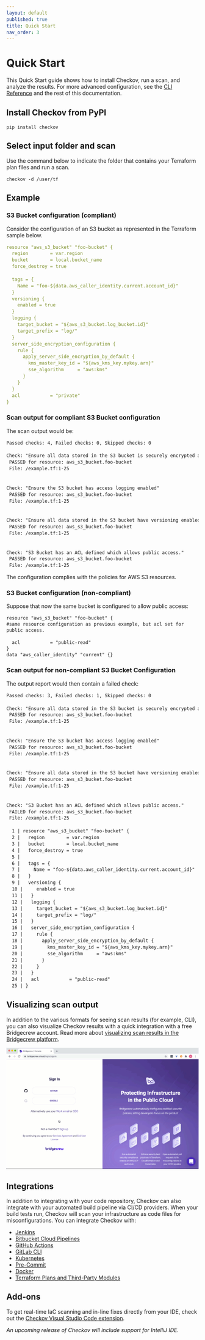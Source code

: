 ```yaml
---
layout: default
published: true
title: Quick Start
nav_order: 3
---
```


# Quick Start

This Quick Start guide shows how to install Checkov, run a scan, and analyze the results.
For more advanced configuration, see the [CLI Reference](https://www.checkov.io/2.Basics/CLI%20Command%20Reference.html) and the rest of this documentation.

## Install Checkov from PyPI

```text
pip install checkov
```

## Select input folder and scan

Use the command below to indicate the folder that contains your Terraform plan files and run a scan.

```text
checkov -d /user/tf
```

## Example

### S3 Bucket configuration (compliant)

Consider the configuration of an S3 bucket as represented in the Terraform sample below.

```yaml
resource "aws_s3_bucket" "foo-bucket" {
  region        = var.region
  bucket        = local.bucket_name
  force_destroy = true

  tags = {
    Name = "foo-${data.aws_caller_identity.current.account_id}"
  }
  versioning {
    enabled = true
  }
  logging {
    target_bucket = "${aws_s3_bucket.log_bucket.id}"
    target_prefix = "log/"
  }
  server_side_encryption_configuration {
    rule {
      apply_server_side_encryption_by_default {
        kms_master_key_id = "${aws_kms_key.mykey.arn}"
        sse_algorithm     = "aws:kms"
      }
    }
  }
  acl           = "private"
}
```

### Scan output for compliant S3 Bucket configuration

The scan output would be:

```xml
Passed checks: 4, Failed checks: 0, Skipped checks: 0

Check: "Ensure all data stored in the S3 bucket is securely encrypted at rest"
 PASSED for resource: aws_s3_bucket.foo-bucket
 File: /example.tf:1-25


Check: "Ensure the S3 bucket has access logging enabled"
 PASSED for resource: aws_s3_bucket.foo-bucket
 File: /example.tf:1-25


Check: "Ensure all data stored in the S3 bucket have versioning enabled"
 PASSED for resource: aws_s3_bucket.foo-bucket
 File: /example.tf:1-25


Check: "S3 Bucket has an ACL defined which allows public access."
 PASSED for resource: aws_s3_bucket.foo-bucket
 File: /example.tf:1-25
```

The configuration complies with the policies for AWS S3 resources.

### S3 Bucket configuration (non-compliant)

Suppose that now the same bucket is configured to allow public access:

```text
resource "aws_s3_bucket" "foo-bucket" {
#same resource configuration as previous example, but acl set for public access.
  
  acl           = "public-read"
}
data "aws_caller_identity" "current" {}
```

### Scan output for non-compliant S3 Bucket Configuration

The output report would then contain a failed check:

```xml
Passed checks: 3, Failed checks: 1, Skipped checks: 0

Check: "Ensure all data stored in the S3 bucket is securely encrypted at rest"
 PASSED for resource: aws_s3_bucket.foo-bucket
 File: /example.tf:1-25


Check: "Ensure the S3 bucket has access logging enabled"
 PASSED for resource: aws_s3_bucket.foo-bucket
 File: /example.tf:1-25


Check: "Ensure all data stored in the S3 bucket have versioning enabled"
 PASSED for resource: aws_s3_bucket.foo-bucket
 File: /example.tf:1-25


Check: "S3 Bucket has an ACL defined which allows public access."
 FAILED for resource: aws_s3_bucket.foo-bucket
 File: /example.tf:1-25

  1 | resource "aws_s3_bucket" "foo-bucket" {
  2 |   region        = var.region
  3 |   bucket        = local.bucket_name
  4 |   force_destroy = true
  5 |
  6 |   tags = {
  7 |     Name = "foo-${data.aws_caller_identity.current.account_id}"
  8 |   }
  9 |   versioning {
  10 |     enabled = true
  11 |   }
  12 |   logging {
  13 |     target_bucket = "${aws_s3_bucket.log_bucket.id}"
  14 |     target_prefix = "log/"
  15 |   }
  16 |   server_side_encryption_configuration {
  17 |     rule {
  18 |       apply_server_side_encryption_by_default {
  19 |         kms_master_key_id = "${aws_kms_key.mykey.arn}"
  20 |         sse_algorithm     = "aws:kms"
  21 |       }
  22 |     }
  23 |   }
  24 |   acl           = "public-read"
  25 | }
```

## Visualizing scan output

In addition to the various formats for seeing scan results (for example, CLI), you can also visualize Checkov results with a quick integration with a free Bridgecrew account. Read more about [visualizing scan results in the Bridgecrew platform](https://www.checkov.io/2.Basics/Visualizing%20Checkov%20Output.html).

![Visualizing Scan Output with Bridgecrew](visualizing-scan-results.gif)

## Integrations

In addition to integrating with your code repository, Checkov can also integrate with your automated build pipeline via CI/CD providers. When your build tests run, Checkov will scan your infrastructure as code files for misconfigurations.
You can integrate Checkov with:

* [Jenkins](https://www.checkov.io/4.Integrations/Jenkins.html)
* [Bitbucket Cloud Pipelines](https://www.checkov.io/4.Integrations/Bitbucket%20Cloud%20Pipelines.html)
* [GitHub Actions](https://www.checkov.io/4.Integrations/GitHub%20Actions.html)
* [GitLab CLI](https://www.checkov.io/4.Integrations/GitLab%20CLI.html)
* [Kubernetes](https://www.checkov.io/4.Integrations/Kubernetes.html)
* [Pre-Commit](https://www.checkov.io/4.Integrations/pre-commit.html)
* [Docker](https://www.checkov.io/4.Integrations/Docker.html)
* [Terraform Plans and Third-Party Modules](https://www.checkov.io/4.Integrations/Terraform%20Scanning.html)

## Add-ons

To get real-time IaC scanning and in-line fixes directly from your IDE, check out the [Checkov Visual Studio Code extension](https://marketplace.visualstudio.com/items?itemName=Bridgecrew.checkov).

_An upcoming release of Checkov will include support for IntelliJ IDE._
